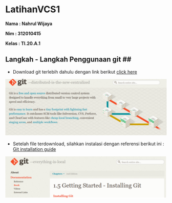 # LatihanVCS1

**Nama : Nahrul Wijaya** <br>

**Nim : 312010415** <br>

**Kelas : TI.20.A.1** <br>

## Langkah - Langkah Penggunaan git ## <br>

* Download git terlebih dahulu dengan link berikut [click here](https://git-scm.com/)

![gitscm](fr/gitscm.png)

* Setelah file terdownload, silahkan instalasi dengan referensi berikut ini : [Git installation guide](https://git-scm.com/book/en/v2)

![installing](fr/installing.png)

